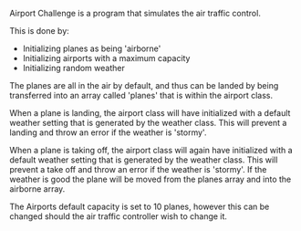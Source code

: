 Airport Challenge is a program that simulates the air traffic control.

This is done by:
- Initializing planes as being 'airborne'
- Initializing airports with a maximum capacity
- Initializing random weather

The planes are all in the air by default, and thus can be landed by being transferred into an array called 'planes' that is within the airport class.

When a plane is landing, the airport class will have initialized with a default weather setting that is generated by the weather class. This will prevent a landing and throw an error if the weather is 'stormy'.

When a plane is taking off, the airport class will again have initialized with a default weather setting that is generated by the weather class. This will prevent a take off and throw an error if the weather is 'stormy'. If the weather is good the plane will be moved from the planes array and into the airborne array.

The Airports default capacity is set to 10 planes, however this can be changed should the air traffic controller wish to change it.
